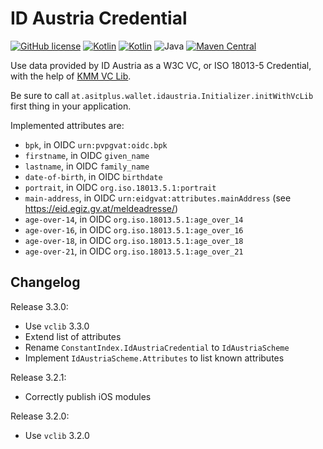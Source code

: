 # ID Austria Credential
[![GitHub license](https://img.shields.io/badge/license-Apache%20License%202.0-brightgreen.svg?style=flat)](http://www.apache.org/licenses/LICENSE-2.0)
[![Kotlin](https://img.shields.io/badge/kotlin-multiplatform--mobile-orange.svg?logo=kotlin)](http://kotlinlang.org)
[![Kotlin](https://img.shields.io/badge/kotlin-1.9.10-blue.svg?logo=kotlin)](http://kotlinlang.org)
![Java](https://img.shields.io/badge/java-11-blue.svg?logo=OPENJDK)
[![Maven Central](https://img.shields.io/maven-central/v/at.asitplus.wallet/idacredential)](https://mvnrepository.com/artifact/at.asitplus.wallet/idacredential/)

Use data provided by ID Austria as a W3C VC, or ISO 18013-5 Credential, with the help of [KMM VC Lib](https://github.com/a-sit-plus/kmm-vc-library).

Be sure to call `at.asitplus.wallet.idaustria.Initializer.initWithVcLib` first thing in your application.

Implemented attributes are:
 - `bpk`, in OIDC `urn:pvpgvat:oidc.bpk`
 - `firstname`, in OIDC `given_name`
 - `lastname`, in OIDC `family_name`
 - `date-of-birth`, in OIDC `birthdate`
 - `portrait`, in OIDC `org.iso.18013.5.1:portrait`
 - `main-address`, in OIDC `urn:eidgvat:attributes.mainAddress` (see <https://eid.egiz.gv.at/meldeadresse/>)
 - `age-over-14`, in OIDC `org.iso.18013.5.1:age_over_14`
 - `age-over-16`, in OIDC `org.iso.18013.5.1:age_over_16`
 - `age-over-18`, in OIDC `org.iso.18013.5.1:age_over_18`
 - `age-over-21`, in OIDC `org.iso.18013.5.1:age_over_21`

## Changelog

Release 3.3.0:
 - Use `vclib` 3.3.0
 - Extend list of attributes
 - Rename `ConstantIndex.IdAustriaCredential` to `IdAustriaScheme`
 - Implement `IdAustriaScheme.Attributes` to list known attributes

Release 3.2.1:
 - Correctly publish iOS modules

Release 3.2.0:
 - Use `vclib` 3.2.0